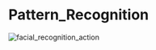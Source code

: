 # Pattern_Recognition

![facial_recognition_action](https://github.com/user-attachments/assets/6937aee8-5a59-4a27-92e3-e824f62ee159)
